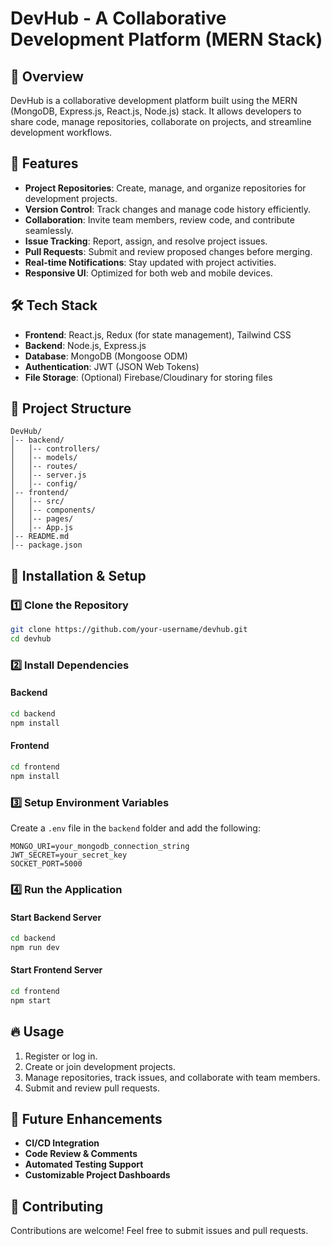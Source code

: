 # DevHub - A Collaborative Development Platform (MERN Stack)


## 📌 Overview
DevHub is a collaborative development platform built using the MERN (MongoDB, Express.js, React.js, Node.js) stack. It allows developers to share code, manage repositories, collaborate on projects, and streamline development workflows.

## 🚀 Features
- **Project Repositories**: Create, manage, and organize repositories for development projects.
- **Version Control**: Track changes and manage code history efficiently.
- **Collaboration**: Invite team members, review code, and contribute seamlessly.
- **Issue Tracking**: Report, assign, and resolve project issues.
- **Pull Requests**: Submit and review proposed changes before merging.
- **Real-time Notifications**: Stay updated with project activities.
- **Responsive UI**: Optimized for both web and mobile devices.

## 🛠️ Tech Stack
- **Frontend**: React.js, Redux (for state management), Tailwind CSS
- **Backend**: Node.js, Express.js
- **Database**: MongoDB (Mongoose ODM)
- **Authentication**: JWT (JSON Web Tokens)
- **File Storage**: (Optional) Firebase/Cloudinary for storing files

## 📂 Project Structure
```
DevHub/
│-- backend/
│   │-- controllers/
│   │-- models/
│   │-- routes/
│   │-- server.js
│   │-- config/
│-- frontend/
│   │-- src/
│   │-- components/
│   │-- pages/
│   │-- App.js
│-- README.md
│-- package.json
```

## 🔧 Installation & Setup
### 1️⃣ Clone the Repository
```bash
git clone https://github.com/your-username/devhub.git
cd devhub
```

### 2️⃣ Install Dependencies
#### Backend
```bash
cd backend
npm install
```
#### Frontend
```bash
cd frontend
npm install
```

### 3️⃣ Setup Environment Variables
Create a `.env` file in the `backend` folder and add the following:
```
MONGO_URI=your_mongodb_connection_string
JWT_SECRET=your_secret_key
SOCKET_PORT=5000
```

### 4️⃣ Run the Application
#### Start Backend Server
```bash
cd backend
npm run dev
```
#### Start Frontend Server
```bash
cd frontend
npm start
```

## 🔥 Usage
1. Register or log in.
2. Create or join development projects.
3. Manage repositories, track issues, and collaborate with team members.
4. Submit and review pull requests.

## 🎯 Future Enhancements
- **CI/CD Integration**
- **Code Review & Comments**
- **Automated Testing Support**
- **Customizable Project Dashboards**


## 🤝 Contributing
Contributions are welcome! Feel free to submit issues and pull requests.

